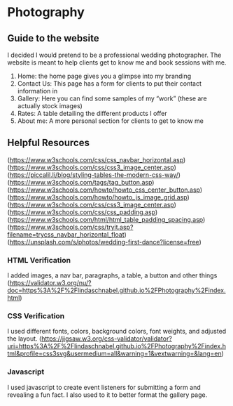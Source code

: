 # Photography

## Guide to the website
I decided I would pretend to be a professional wedding photographer. The website is meant to help clients get to know me and book sessions with me.
1.	Home: the home page gives you a glimpse into my branding
2.	Contact Us: This page has a form for clients to put their contact information in
3.	Gallery: Here you can find some samples of my “work” (these are actually stock images)
4.	Rates: A table detailing the different products I offer
5.	About me: A more personal section for clients to get to know me

## Helpful Resources
(https://www.w3schools.com/css/css_navbar_horizontal.asp) 
(https://www.w3schools.com/css/css3_image_center.asp)
(https://piccalil.li/blog/styling-tables-the-modern-css-way/)
(https://www.w3schools.com/tags/tag_button.asp) 
(https://www.w3schools.com/howto/howto_css_center_button.asp)
(https://www.w3schools.com/howto/howto_js_image_grid.asp)
(https://www.w3schools.com/css/css3_image_center.asp) 
(https://www.w3schools.com/css/css_padding.asp)
(https://www.w3schools.com/html/html_table_padding_spacing.asp)
(https://www.w3schools.com/css/tryit.asp?filename=trycss_navbar_horizontal_float)
(https://unsplash.com/s/photos/wedding-first-dance?license=free)


### HTML Verification
I added images, a nav bar, paragraphs, a table, a button and other things
(https://validator.w3.org/nu/?doc=https%3A%2F%2Flindaschnabel.github.io%2FPhotography%2Findex.html)

### CSS Verification
I used different fonts, colors, background colors, font weights, and adjusted the layout.
(https://jigsaw.w3.org/css-validator/validator?uri=https%3A%2F%2Flindaschnabel.github.io%2FPhotography%2Findex.html&profile=css3svg&usermedium=all&warning=1&vextwarning=&lang=en)

### Javascript
I used javascript to create event listeners for submitting a form and revealing a fun fact. I also used to it to better format the gallery page. 
